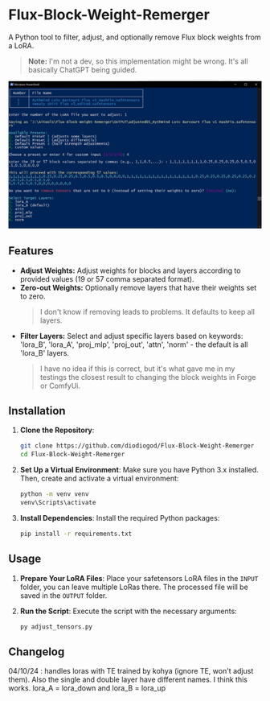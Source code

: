 # Flux-Block-Weight-Remerger

A Python tool to filter, adjust, and optionally remove Flux block weights from a LoRA.

> **Note:** I'm not a dev, so this implementation might be wrong. It's all basically ChatGPT being guided.

 ![example](./example.jpg)

## Features

- **Adjust Weights:** Adjust weights for blocks and layers according to provided values (19 or 57 comma separated format).
- **Zero-out Weights:** Optionally remove layers that have their weights set to zero.
  > I don't know if removing leads to problems. It defaults to keep all layers.
- **Filter Layers:** Select and adjust specific layers based on keywords: 'lora_B', 'lora_A', 'proj_mlp', 'proj_out', 'attn', 'norm' - the default is all 'lora_B' layers.
  > I have no idea if this is correct, but it's what gave me in my testings the closest result to changing the block weights in Forge or ComfyUi.

## Installation

1. **Clone the Repository**:
   ```bash
   git clone https://github.com/diodiogod/Flux-Block-Weight-Remerger
   cd Flux-Block-Weight-Remerger
   ```

2. **Set Up a Virtual Environment**:
   Make sure you have Python 3.x installed. Then, create and activate a virtual environment:
   ```bash
   python -m venv venv
   venv\Scripts\activate
   ```

4. **Install Dependencies**:
   Install the required Python packages:
   ```bash
   pip install -r requirements.txt
   ```

## Usage

1. **Prepare Your LoRA Files**:
   Place your safetensors LoRA files in the `INPUT` folder, you can leave multiple LoRas there. The processed file will be saved in the `OUTPUT` folder.

2. **Run the Script**:
   Execute the script with the necessary arguments:
   ```bash
   py adjust_tensors.py
   ```
## Changelog
04/10/24 : handles loras with TE trained by kohya (ignore TE, won't adjust them). Also the single and double layer have different names. I think this works. lora_A = lora_down and lora_B = lora_up
